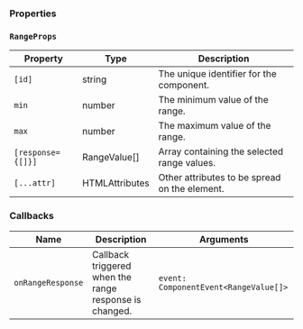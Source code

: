 ### Properties

### `RangeProps`

| Property          | Type                            | Description                                   |
| ----------------- | ------------------------------- | --------------------------------------------- |
| `[id]`            | string                          | The unique identifier for the component.      |
| `min`             | number                          | The minimum value of the range.               |
| `max`             | number                          | The maximum value of the range.               |
| `[response={[]}]` | RangeValue[]                    | Array containing the selected range values.   |
| `[...attr] `      | HTMLAttributes<HTMLFormElement> | Other attributes to be spread on the element. |

### Callbacks

| Name              | Description                                            | Arguments                             |
| ----------------- | ------------------------------------------------------ | ------------------------------------- |
| `onRangeResponse` | Callback triggered when the range response is changed. | `event: ComponentEvent<RangeValue[]>` |
